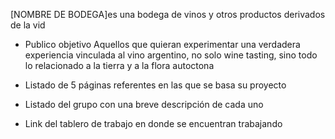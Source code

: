[NOMBRE DE BODEGA]es una bodega de vinos y otros productos derivados de la vid


- Publico objetivo
Aquellos que quieran experimentar una verdadera experiencia vinculada al vino argentino, no solo wine tasting, sino todo lo relacionado a la tierra y a la flora autoctona


- Listado de 5 páginas referentes en las que se basa su proyecto



- Listado del grupo con una breve descripción de cada uno



- Link del tablero de trabajo en donde se encuentran trabajando


